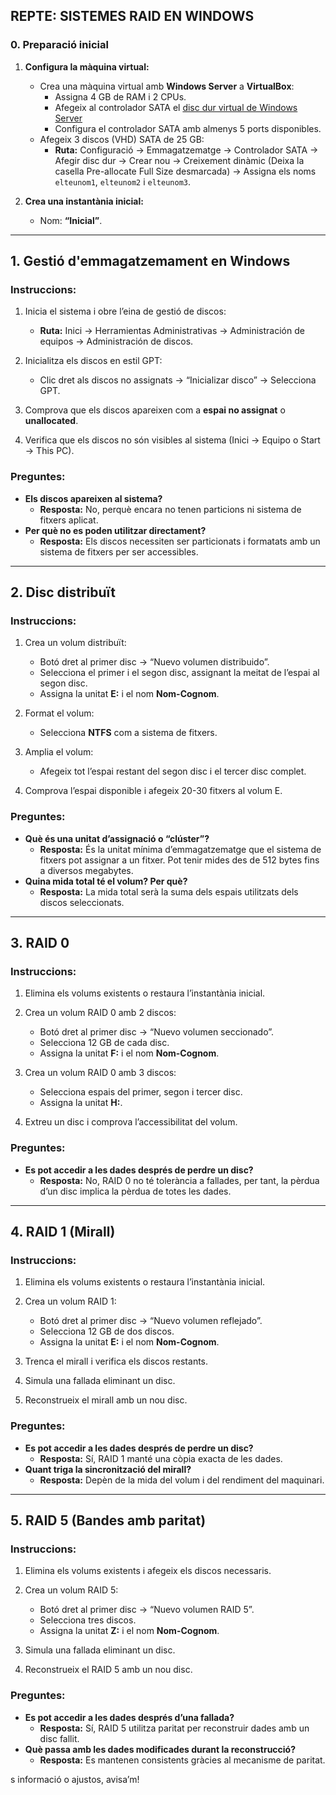 ## **REPTE: SISTEMES RAID EN WINDOWS**

### **0. Preparació inicial**

1. **Configura la màquina virtual:**
   - Crea una màquina virtual amb **Windows Server** a **VirtualBox**:
     - Assigna 4 GB de RAM i 2 CPUs.
     - Afegeix al controlador SATA el [disc dur virtual de Windows Server](https://go.microsoft.com/fwlink/p/?linkid=2195172&clcid=0x409&culture=en-us&country=us)
     - Configura el controlador SATA amb almenys 5 ports disponibles.
   - Afegeix 3 discos (VHD) SATA de 25 GB:
     - **Ruta:** Configuració → Emmagatzematge → Controlador SATA → Afegir disc dur → Crear nou → Creixement dinàmic (Deixa la casella Pre-allocate Full Size desmarcada) → Assigna els noms `elteunom1`, `elteunom2` i `elteunom3`.

2. **Crea una instantània inicial:**
   - Nom: **“Inicial”**.

---

## **1. Gestió d'emmagatzemament en Windows**

### **Instruccions:**
1. Inicia el sistema i obre l’eina de gestió de discos:
   - **Ruta:** Inici → Herramientas Administrativas → Administración de equipos → Administración de discos.

2. Inicialitza els discos en estil GPT:
   - Clic dret als discos no assignats → “Inicializar disco” → Selecciona GPT.

3. Comprova que els discos apareixen com a **espai no assignat** o **unallocated**.

4. Verifica que els discos no són visibles al sistema (Inici → Equipo o Start → This PC).

### **Preguntes:**
- **Els discos apareixen al sistema?**
  - **Resposta:** No, perquè encara no tenen particions ni sistema de fitxers aplicat.
- **Per què no es poden utilitzar directament?**
  - **Resposta:** Els discos necessiten ser particionats i formatats amb un sistema de fitxers per ser accessibles.

---

## **2. Disc distribuït**

### **Instruccions:**
1. Crea un volum distribuït:
   - Botó dret al primer disc → “Nuevo volumen distribuido”.
   - Selecciona el primer i el segon disc, assignant la meitat de l’espai al segon disc.
   - Assigna la unitat **E:** i el nom **Nom-Cognom**.

2. Format el volum:
   - Selecciona **NTFS** com a sistema de fitxers.

3. Amplia el volum:
   - Afegeix tot l’espai restant del segon disc i el tercer disc complet.

4. Comprova l’espai disponible i afegeix 20-30 fitxers al volum E.

### **Preguntes:**
- **Què és una unitat d’assignació o “clúster”?**
  - **Resposta:** És la unitat mínima d’emmagatzematge que el sistema de fitxers pot assignar a un fitxer. Pot tenir mides des de 512 bytes fins a diversos megabytes.
- **Quina mida total té el volum? Per què?**
  - **Resposta:** La mida total serà la suma dels espais utilitzats dels discos seleccionats.

---

## **3. RAID 0**

### **Instruccions:**
1. Elimina els volums existents o restaura l’instantània inicial.

2. Crea un volum RAID 0 amb 2 discos:
   - Botó dret al primer disc → “Nuevo volumen seccionado”.
   - Selecciona 12 GB de cada disc.
   - Assigna la unitat **F:** i el nom **Nom-Cognom**.

3. Crea un volum RAID 0 amb 3 discos:
   - Selecciona espais del primer, segon i tercer disc.
   - Assigna la unitat **H:**.

4. Extreu un disc i comprova l’accessibilitat del volum.

### **Preguntes:**
- **Es pot accedir a les dades després de perdre un disc?**
  - **Resposta:** No, RAID 0 no té tolerància a fallades, per tant, la pèrdua d’un disc implica la pèrdua de totes les dades.

---

## **4. RAID 1 (Mirall)**

### **Instruccions:**
1. Elimina els volums existents o restaura l’instantània inicial.

2. Crea un volum RAID 1:
   - Botó dret al primer disc → “Nuevo volumen reflejado”.
   - Selecciona 12 GB de dos discos.
   - Assigna la unitat **E:** i el nom **Nom-Cognom**.

3. Trenca el mirall i verifica els discos restants.

4. Simula una fallada eliminant un disc.

5. Reconstrueix el mirall amb un nou disc.

### **Preguntes:**
- **Es pot accedir a les dades després de perdre un disc?**
  - **Resposta:** Sí, RAID 1 manté una còpia exacta de les dades.
- **Quant triga la sincronització del mirall?**
  - **Resposta:** Depèn de la mida del volum i del rendiment del maquinari.

---

## **5. RAID 5 (Bandes amb paritat)**

### **Instruccions:**
1. Elimina els volums existents i afegeix els discos necessaris.

2. Crea un volum RAID 5:
   - Botó dret al primer disc → “Nuevo volumen RAID 5”.
   - Selecciona tres discos.
   - Assigna la unitat **Z:** i el nom **Nom-Cognom**.

3. Simula una fallada eliminant un disc.

4. Reconstrueix el RAID 5 amb un nou disc.

### **Preguntes:**
- **Es pot accedir a les dades després d’una fallada?**
  - **Resposta:** Sí, RAID 5 utilitza paritat per reconstruir dades amb un disc fallit.
- **Què passa amb les dades modificades durant la reconstrucció?**
  - **Resposta:** Es mantenen consistents gràcies al mecanisme de paritat.

s informació o ajustos, avisa’m!